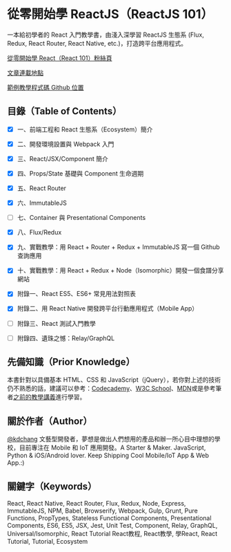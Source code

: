 # 從零開始學 ReactJS（ReactJS 101）
一本給初學者的 React 入門教學書，由淺入深學習 ReactJS 生態系 (Flux, Redux, React Router, React Native, etc.)，打造跨平台應用程式。

[從零開始學 React（React 101）粉絲頁](https://www.facebook.com/reactjs101/)

[文章連載地點](http://blog.techbridge.cc/)

[範例教學程式碼 Github 位置](https://github.com/kdchang/reactjs101)

## 目錄（Table of Contents）

- [X] 一、前端工程和 React 生態系（Ecosystem）簡介

- [X] 二、開發環境設置與 Webpack 入門

- [X] 三、React/JSX/Component 簡介

- [X] 四、Props/State 基礎與 Component 生命週期 

- [X] 五、React Router

- [X] 六、ImmutableJS

- [ ] 七、Container 與 Presentational Components

- [X] 八、Flux/Redux 

- [X] 九、實戰教學：用 React + Router + Redux + ImmutableJS 寫一個 Github 查詢應用

- [X] 十、實戰教學：用 React + Redux + Node（Isomorphic）開發一個食譜分享網站

- [X] 附錄一、React ES5、ES6+ 常見用法對照表

- [X] 附錄二、用 React Native 開發跨平台行動應用程式（Mobile App）

- [ ] 附錄三、React 測試入門教學

- [ ] 附錄四、遺珠之憾：Relay/GraphQL

## 先備知識（Prior Knowledge）
本書針對以具備基本 HTML、CSS 和 JavaScript（jQuery），若你對上述的技術仍不熟悉的話，建議可以參考：[Codecademy](https://www.codecademy.com/)、[W3C School](http://www.w3schools.com/)、[MDN](https://developer.mozilla.org/zh-TW/)或是參考筆者[之前的教學講義](http://slides.com/kd-chang)進行學習。

## 關於作者（Author）
[@kdchang](http://blog.kdchang.cc) 文藝型開發者，夢想是做出人們想用的產品和辦一所心目中理想的學校，目前專注在 Mobile 和 IoT 應用開發。A Starter & Maker. JavaScript, Python & iOS/Android lover. Keep Shipping Cool Mobile/IoT App & Web App.:)

## 關鍵字（Keywords）
React, React Native, React Router, Flux, Redux, Node, Express, ImmutableJS, NPM, Babel, Browserify, Webpack, Gulp, Grunt, Pure Functions, PropTypes, Stateless Functional Components, Presentational Components, ES6, ES5, JSX, Jest, Unit Test, Component, Relay, GraphQL, Universal/Isomorphic, React Tutorial React教程, React教學, 學React, React Tutorial, Tutorial, Ecosystem
